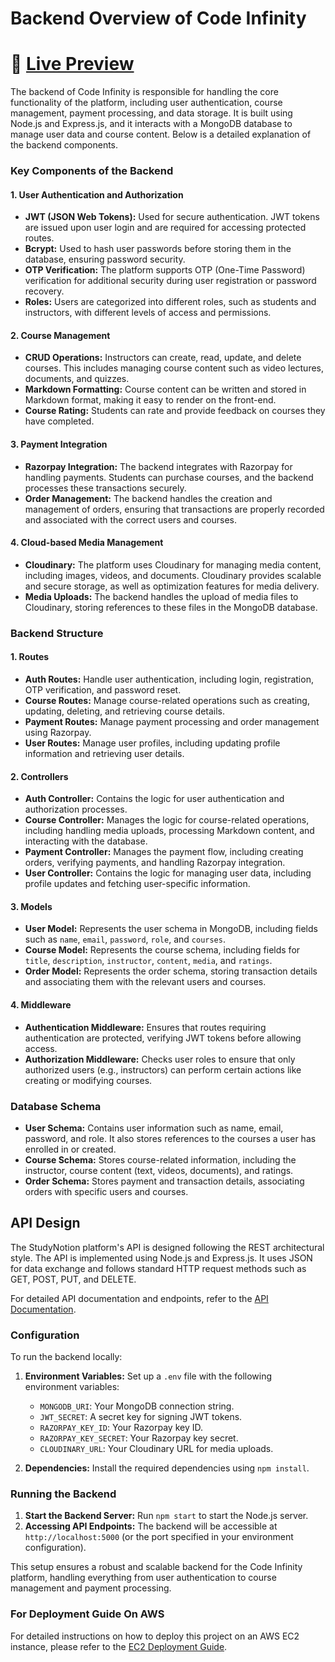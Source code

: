 # Backend Overview of Code Infinity
# :rocket: [Live Preview](https://code-infinity.vercel.app/)

The backend of Code Infinity is responsible for handling the core functionality of the platform, including user authentication, course management, payment processing, and data storage. It is built using Node.js and Express.js, and it interacts with a MongoDB database to manage user data and course content. Below is a detailed explanation of the backend components.

### Key Components of the Backend

#### 1. **User Authentication and Authorization**

   - **JWT (JSON Web Tokens):** Used for secure authentication. JWT tokens are issued upon user login and are required for accessing protected routes.
   - **Bcrypt:** Used to hash user passwords before storing them in the database, ensuring password security.
   - **OTP Verification:** The platform supports OTP (One-Time Password) verification for additional security during user registration or password recovery.
   - **Roles:** Users are categorized into different roles, such as students and instructors, with different levels of access and permissions.

#### 2. **Course Management**

   - **CRUD Operations:** Instructors can create, read, update, and delete courses. This includes managing course content such as video lectures, documents, and quizzes.
   - **Markdown Formatting:** Course content can be written and stored in Markdown format, making it easy to render on the front-end.
   - **Course Rating:** Students can rate and provide feedback on courses they have completed.

#### 3. **Payment Integration**

   - **Razorpay Integration:** The backend integrates with Razorpay for handling payments. Students can purchase courses, and the backend processes these transactions securely.
   - **Order Management:** The backend handles the creation and management of orders, ensuring that transactions are properly recorded and associated with the correct users and courses.

#### 4. **Cloud-based Media Management**

   - **Cloudinary:** The platform uses Cloudinary for managing media content, including images, videos, and documents. Cloudinary provides scalable and secure storage, as well as optimization features for media delivery.
   - **Media Uploads:** The backend handles the upload of media files to Cloudinary, storing references to these files in the MongoDB database.

### Backend Structure

#### 1. **Routes**

   - **Auth Routes:** Handle user authentication, including login, registration, OTP verification, and password reset.
   - **Course Routes:** Manage course-related operations such as creating, updating, deleting, and retrieving course details.
   - **Payment Routes:** Manage payment processing and order management using Razorpay.
   - **User Routes:** Manage user profiles, including updating profile information and retrieving user details.

#### 2. **Controllers**

   - **Auth Controller:** Contains the logic for user authentication and authorization processes.
   - **Course Controller:** Manages the logic for course-related operations, including handling media uploads, processing Markdown content, and interacting with the database.
   - **Payment Controller:** Manages the payment flow, including creating orders, verifying payments, and handling Razorpay integration.
   - **User Controller:** Contains the logic for managing user data, including profile updates and fetching user-specific information.

#### 3. **Models**

   - **User Model:** Represents the user schema in MongoDB, including fields such as `name`, `email`, `password`, `role`, and `courses`.
   - **Course Model:** Represents the course schema, including fields for `title`, `description`, `instructor`, `content`, `media`, and `ratings`.
   - **Order Model:** Represents the order schema, storing transaction details and associating them with the relevant users and courses.

#### 4. **Middleware**

   - **Authentication Middleware:** Ensures that routes requiring authentication are protected, verifying JWT tokens before allowing access.
   - **Authorization Middleware:** Checks user roles to ensure that only authorized users (e.g., instructors) can perform certain actions like creating or modifying courses.

### Database Schema

- **User Schema:** Contains user information such as name, email, password, and role. It also stores references to the courses a user has enrolled in or created.
- **Course Schema:** Stores course-related information, including the instructor, course content (text, videos, documents), and ratings.
- **Order Schema:** Stores payment and transaction details, associating orders with specific users and courses.

## API Design

The StudyNotion platform's API is designed following the REST architectural style. The API is implemented using Node.js and Express.js. It uses JSON for data exchange and follows standard HTTP request methods such as GET, POST, PUT, and DELETE.

For detailed API documentation and endpoints, refer to the [API Documentation](https://www.notion.so/ankitmalik/API-Design-Of-Code-Infinity-WebSite-be8f811ac5c84f938508d6e395e81efc?pvs=4).

### Configuration

To run the backend locally:

1. **Environment Variables:** Set up a `.env` file with the following environment variables:
   - `MONGODB_URI`: Your MongoDB connection string.
   - `JWT_SECRET`: A secret key for signing JWT tokens.
   - `RAZORPAY_KEY_ID`: Your Razorpay key ID.
   - `RAZORPAY_KEY_SECRET`: Your Razorpay key secret.
   - `CLOUDINARY_URL`: Your Cloudinary URL for media uploads.

2. **Dependencies:** Install the required dependencies using `npm install`.

### Running the Backend

1. **Start the Backend Server:** Run `npm start` to start the Node.js server.
2. **Accessing API Endpoints:** The backend will be accessible at `http://localhost:5000` (or the port specified in your environment configuration).

This setup ensures a robust and scalable backend for the Code Infinity platform, handling everything from user authentication to course management and payment processing.

### For Deployment Guide On AWS

For detailed instructions on how to deploy this project on an AWS EC2 instance, please refer to the [EC2 Deployment Guide](EC2_Deployment_Guide.md).
